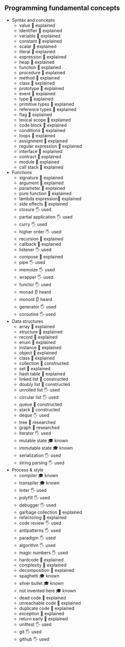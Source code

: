 ## Programming fundamental concepts

- Syntax and concepts
  - value 🙋 explained
  - identifier 🙋 explained
  - variable 🙋 explained 
  - constant 🙋 explained
  - scalar 🙋 explained
  - literal 🙋 explained
  - expression 🙋 explained
  - heap 🙋 explained
  - function 🙋 explained
  - procedure 🙋 explained
  - method 🙋 explained
  - class 🙋 explained
  - prototype 🙋 explained
  - event 🙋 explained
  - type 🙋 explained
  - primitive types 🙋 explained
  - reference types 🙋 explained
  - flag 🙋 explained
  - lexical scope 🙋 explained
  - code block 🙋 explained
  - conditions 🙋 explained
  - loops 🙋 explained
  - assignment 🙋 explained
  - regular expression 🙋 explained
  - interface 🙋 explained
  - contract 🙋 explained
  - module 🙋 explained
  - call stack 🙋 explained
- Functions
  - signature 🙋 explained
  - argument 🙋 explained
  - parameter 🙋 explained
  - pure function 🙋 explained
  - lambda expression🙋 explained
  - side effects 🙋 explained
  - closure 🖐️ used
  - partial application 🖐️ used
  - curry 🖐️ used
  - higher order 🖐️ used
  - recursion 🙋 explained
  - callback 🙋 explained
  - listener 🖐️ used
  - compose 🙋 explained
  - pipe 🖐️ used
  - memoize 🖐️ used
  - wrapper 🖐️ used
  - functor 🖐️ used
  - monad 👂 heard
  - monoid 👂 heard
  - generator 🖐️ used
  - coroutine 🖐️ used
- Data structures
  - array 🙋 explained
  - structure 🙋 explained
  - record 🙋 explained
  - enum 🙋 explained
  - instance 🙋 explained
  - object 🙋 explained
  - class 🙋 explained
  - collection 🚀 constructed
  - set 🙋 explained
  - hash table 🙋 explained
  - linked list 🚀 constructed
  - doubly list 🚀 constructed
  - unrolled list 🖐️ used
  - circular list 🖐️ used
  - queue 🚀 constructed
  - stack 🚀 constructed
  - deque 🖐️ used
  - tree 🔬 researched
  - graph 🔬 researched
  - iterator 🖐️ used
  - mutable state 🎓 known
  - immutable state 🎓 known
  - serialization 🖐️ used
  - string parsing 🖐️ used
- Process & style
  - compiler 🎓 known
  - transpiler 🎓 known
  - linter 🖐️ used
  - polyfill 🖐️ used
  - debugger 🖐️ used
  - garbage collection 🙋 explained
  - refactoring 🙋 explained
  - code review 🖐️ used
  - antipatterns 🖐️ used
  - paradigm 🖐️ used
  - algorithm 🖐️ used
  - magic numbers 🖐️ used
  - hardcode 🙋 explained
  - complexity 🙋 explained
  - decomposition 🙋 explained
  - spaghetti 🎓 known
  - silver bullet 🎓 known
  - not invented here 🎓 known
  - dead code 🙋 explained
  - unreachable code 🙋 explained
  - duplicate code 🙋 explained
  - exception 🙋 explained
  - return early 🙋 explained
  - unittest 🖐️ used
  - git 🖐️ used
  - github 🖐️ used
